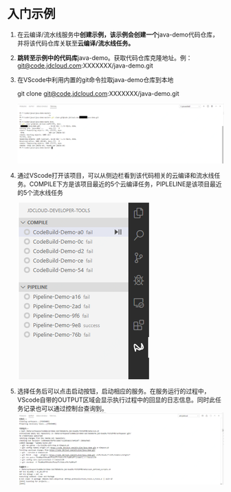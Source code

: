 # 入门示例

1. 在云编译/流水线服务中**创建示例，该示例会创建一个**java-demo代码仓库，并将该代码仓库关联至**云编译/流水线任务。**

2. **跳转至示例中的代码库**java-demo。获取代码仓库克隆地址。例：git@code.jdcloud.com:XXXXXXX/java-demo.git

3. 在VScode中利用内置的git命令拉取java-demo仓库到本地

   git clone git@code.jdcloud.com:XXXXXXX/java-demo.git

   ![git-clone](../../../../image/IDE-plugin/git-clone.PNG)

4. 通过VScode打开该项目，可以从侧边栏看到该代码相关的云编译和流水线任务。COMPILE下方是该项目最近的5个云编译任务，PIPLELINE是该项目最近的5个流水线任务

   ![list](../../../../image/IDE-plugin/list.PNG)

5. 选择任务后可以点击启动按钮，启动相应的服务。在服务运行的过程中，VScode自带的OUTPUT区域会显示执行过程中的回显的日志信息。同时此任务记录也可以通过控制台查询到。
 ![OUTPUT](../../../../image/IDE-plugin/OUTPUT.PNG)



